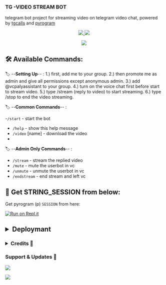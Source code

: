 ### TG -VIDEO STREAM BOT

telegram bot project for streaming video on telegram video chat, powered by [tgcalls](https://github.com/MarshalX/tgcalls) and [pyrogram](https://github.com/pyrogram/pyrogram)

<p align="center">
  <a href="https://github.com/youtubeslgeekshow/Video-call-bot/stargazers">
    <img src="https://img.shields.io/github/stars/youtubeslgeekshow/Video-call-bot?style=social">

  </a>
  
  <a href="https://github.com/youtubeslgeekshow/Video-call-bot/fork">
    <img src="https://img.shields.io/github/forks/youtubeslgeekshow/Video-call-bot?label=Fork&style=social">

  </a>  
</p>

<p align="center">
  <img src="https://telegra.ph/file/fbaa59ace54321ed1212a.jpg">
</p>

## 🛠 Available Commands:

🏷️ --**Setting Up**-- :
1.) first, add me to your group.
2.) then promote me as admin and give all permissions except anonymous admin.
3.) add @vcpalyassistant to your group.
4.) turn on the voice chat first before start to stream video.
5.) type /stream (reply to video) to start streaming.
6.) type /stop to end the video streaming.

🏷️ --**Common Commands**-- :

-`/start` - start the bot
- `/help` - show this help message
- `/video` [name] - download the video
- 
🏷️ --**Admin Only Commands**-- :

- `/stream` - stream the replied video
- `/mute` - mute the userbot in vc
- `/unmute` - unmute the userbot in vc
- `/endstream` - end stream and left vc


## 🍁 Get STRING_SESSION from below:

Get pyrogram (p)  `SESSION` from here:

[![Run on Repl.it](https://repl.it/badge/github/ChankitSaini/GenerateStringSession)](https://replit.com/@vcsession/VCPlayBot?v=1)

 <h2> <details>
  <summary><b>Deploymant</b></summary>

##  deploy to Heroku 
The easy way to host this bot

[![Deploy](https://www.herokucdn.com/deploy/button.svg)](https://heroku.com/deploy?template=https://github.com/youtubeslgeekshow/Video-call-bot)

# Deploy On Railway
[![Deploy+on+Railway](https://railway.app/button.svg)](https://railway.app/new/template?template=https://github.com/youtubeslgeekshow/Video-call-bot&envs=API_ID,API_HASH,BOT_TOKEN,SESSION_NAME)
  
## VPS Deployment
```
- sudo apt update && ugrade -y
- sudo apt install python3-pip -y virtualenv
- sudo apt install ffmpeg -y
- git clone https://github.com/youtubeslgeekshow/TG-video-stream-bot  #Clone your repo.
- cd video-stream
- virtualenv env #Create Virtual Environment.
- source env/bin/activate #Activate Virtual Environment
- pip3 install --upgrade pip
- pip3 install -U -r requirements.txt
- sudo nano config.py #Fill it with your variables value.
- python3 -m bot
```
 </details> </h2>

 <h3> <details>
  <summary><b>Credits 💖</b></summary>


- [Levina](https://github.com/levina-lab) first coder
- [vivek-tp](https://github.com/vivek-tp) Fsub added
- [MarshalX](https://github.com/MarshalX) for [pytgcalls](https://github.com/MarshalX)
- [Dan](https://github.com/delivrance) for [Pyrogram](https://github.com/pyrogram) 
</details> </h3>

### Support & Updates 🌹
<a href="https://t.me/slbotzone"><img src="https://img.shields.io/badge/Join-Group%20Support-blue.svg?style=for-the-badge&logo=Telegram">

</a> <a href="https://t.me/SL_bot_zone"><img src="https://img.shields.io/badge/Join-Updates%20Channel-blue.svg?style=for-the-badge&logo=Telegram"></a>

